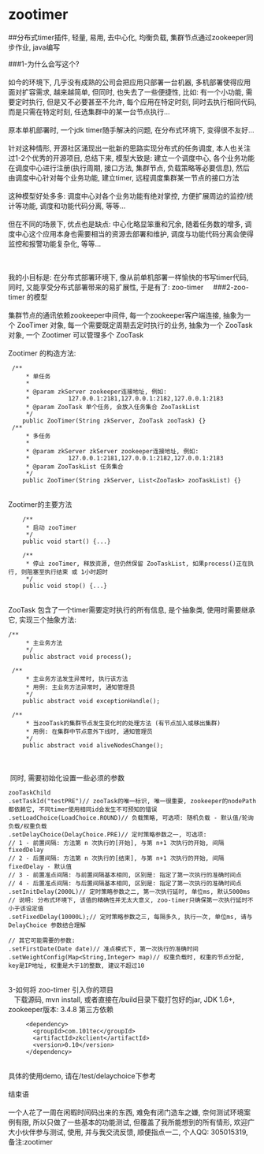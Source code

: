 # zootimer
##分布式timer插件, 轻量, 易用, 去中心化, 均衡负载, 集群节点通过zookeeper同步作业, java编写 

###1-为什么会写这个?
    <br><br>如今的环境下, 几乎没有成熟的公司会把应用只部署一台机器, 多机部署使得应用面对扩容需求, 越来越简单, 但同时, 也失去了一些便捷性, 比如: 有一个小功能, 需要定时执行, 但是又不必要甚至不允许, 每个应用在特定时刻, 同时去执行相同代码, 而是只需在特定时刻, 任选集群中的某一台节点执行...
  <br>  <br>原本单机部署时, 一个jdk timer随手解决的问题, 在分布式环境下, 变得很不友好... 
   <br> <br>针对这种情形, 开源社区涌现出一批新的思路实现分布式的任务调度, 本人也关注过1-2个优秀的开源项目, 总结下来, 模型大致是: 建立一个调度中心, 各个业务功能在调度中心进行注册(执行周期, 接口方法, 集群节点, 负载策略等必要信息), 然后由调度中心针对每个业务功能, 建立timer, 远程调度集群某一节点的接口方法
   <br> <br>这种模型好处多多: 调度中心对各个业务功能有绝对掌控, 方便扩展周边的监控/统计等功能, 调度和功能代码分离, 等等...
   <br> <br>但在不同的场景下, 优点也是缺点: 中心化略显笨重和冗余, 随着任务数的增多, 调度中心这个应用本身也需要相当的资源去部署和维护, 调度与功能代码分离会使得监控和报警功能复杂化, 等等...

    <br><br>我的小目标是: 在分布式部署环境下, 像从前单机部署一样愉快的书写timer代码, 同时, 又能享受分布式部署带来的易扩展性, 于是有了: zoo-timer
    
###2-zoo-timer 的模型
<br>    <br>集群节点的通讯依赖zookeeper中间件, 每一个zookeeper客户端连接, 抽象为一个 ZooTimer 对象, 每一个需要既定周期去定时执行的业务, 抽象为一个 ZooTask 对象, 一个 Zootimer 可以管理多个 ZooTask
 <br>   <br>Zootimer 的构造方法: 
 ```
 /**
 	 * 单任务
 	 * 
 	 * @param zkServer zookeeper连接地址, 例如:
 	 *           127.0.0.1:2181,127.0.0.1:2182,127.0.0.1:2183
 	 * @param ZooTask 单个任务, 会放入任务集合 ZooTaskList
 	 */
 	public ZooTimer(String zkServer, ZooTask zooTask) {}
 /**
 	 * 多任务
 	 * 
 	 * @param zkServer zkServer zookeeper连接地址, 例如:
 	 *           127.0.0.1:2181,127.0.0.1:2182,127.0.0.1:2183
 	 * @param ZooTaskList 任务集合
 	 */
 	public ZooTimer(String zkServer, List<ZooTask> zooTaskList) {}
 ```
 <br>Zootimer的主要方法
```
	/**
	 * 启动 zooTimer
	 */
	public void start() {...}
 
 	/**
	 * 停止 zooTimer, 释放资源, 但仍然保留 ZooTaskList, 如果process()正在执行, 则阻塞至执行结束 或 1小时超时
	 */
	public void stop() {...}
```
 <br>ZooTask 包含了一个timer需要定时执行的所有信息, 是个抽象类, 使用时需要继承它, 实现三个抽象方法: 
     
```
/**
 	 * 主业务方法
 	 */
 	public abstract void process(); 
 
 /**
 	 * 主业务方法发生异常时, 执行该方法
 	 * 用例: 主业务方法异常时, 通知管理员
 	 */
 	public abstract void exceptionHandle();
 
 /**
 	 * 当zooTask的集群节点发生变化时的处理方法 (有节点加入或移出集群)
 	 * 用例: 在集群中节点意外下线时, 通知管理员
 	 */
 	public abstract void aliveNodesChange();
```  

<br>  <br> 同时, 需要初始化设置一些必须的参数

```
zooTaskChild
.setTaskId("testPRE")// zooTask的唯一标识, 唯一很重要, zookeeper的nodePath都依赖它, 不同timer使用相同id会发生不可预知的错误
.setLoadChoice(LoadChoice.ROUND)// 负载策略, 可选项: 随机负载 - 默认值/轮询负载/权重负载
.setDelayChoice(DelayChoice.PRE)// 定时策略参数之一, 可选项: 
// 1 - 前置间隔: 方法第 n 次执行的[开始], 与第 n+1 次执行的开始, 间隔 fixedDelay 
// 2 - 后置间隔: 方法第 n 次执行的[结束], 与第 n+1 次执行的开始, 间隔 fixedDelay - 默认值
// 3 - 前置准点间隔: 与前置间隔基本相同, 区别是: 指定了第一次执行的准确时间点
// 4 - 后置准点间隔: 与后置间隔基本相同, 区别是: 指定了第一次执行的准确时间点
.setInitDelay(2000L)// 定时策略参数之二, 第一次执行延时, 单位ms, 默认5000ms
// 说明: 分布式环境下, 该值的精确性并无太大意义, zoo-timer只确保第一次执行延时不小于该设定值
.setFixedDelay(10000L);// 定时策略参数之三, 每隔多久, 执行一次, 单位ms, 请与 DelayChoice 参数结合理解
 
// 其它可能需要的参数: 
.setFirstDate(Date date)// 准点模式下, 第一次执行的准确时间
.setWeightConfig(Map<String,Integer> map)// 权重负载时, 权重的节点分配, key是IP地址, 权重是大于1的整数, 建议不超过10
```  
<br>3-如何将 zoo-timer 引入你的项目
<br>   下载源码, mvn install, 或者直接在/build目录下载打包好的jar, JDK 1.6+, zookeeper版本: 3.4.8 第三方依赖
```
     <dependency>
       <groupId>com.101tec</groupId>
       <artifactId>zkclient</artifactId>
       <version>0.10</version>
     </dependency>
```
<br>具体的使用demo, 请在/test/delaychoice下参考
<br><br>结束语
<br><br>  一个人花了一周在闲暇时间码出来的东西, 难免有闭门造车之嫌, 奈何测试环境案例有限, 所以只做了一些基本的功能测试, 但覆盖了我所能想到的所有情形, 欢迎广大小伙伴参与测试, 使用, 并与我交流反馈, 顺便指点一二, 个人QQ: 305015319, 备注:zootimer
 <br>
